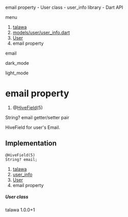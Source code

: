 




email property - User class - user\_info library - Dart API







menu

1. [talawa](../../index.html)
2. [models/user/user\_info.dart](../../models_user_user_info/models_user_user_info-library.html)
3. [User](../../models_user_user_info/User-class.html)
4. email property

email


dark\_mode

light\_mode




# email property


1. @[HiveField](https://pub.dev/documentation/hive/2.2.3/hive/HiveField-class.html)(5)

String?
email
getter/setter pair

HiveField for user's Email.


## Implementation

```
@HiveField(5)
String? email;
```

 


1. [talawa](../../index.html)
2. [user\_info](../../models_user_user_info/models_user_user_info-library.html)
3. [User](../../models_user_user_info/User-class.html)
4. email property

##### User class





talawa
1.0.0+1







